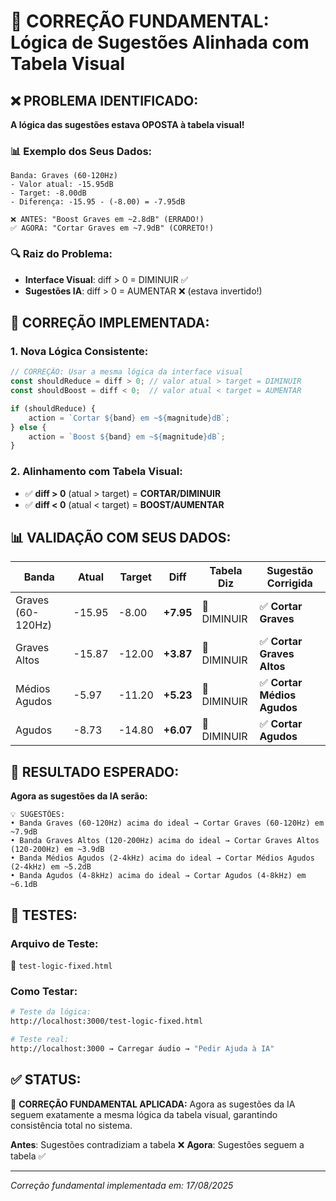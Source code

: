 # 🎯 CORREÇÃO FUNDAMENTAL: Lógica de Sugestões Alinhada com Tabela Visual

## ❌ **PROBLEMA IDENTIFICADO:**

**A lógica das sugestões estava OPOSTA à tabela visual!**

### 📊 Exemplo dos Seus Dados:
```
Banda: Graves (60-120Hz)
- Valor atual: -15.95dB
- Target: -8.00dB  
- Diferença: -15.95 - (-8.00) = -7.95dB

❌ ANTES: "Boost Graves em ~2.8dB" (ERRADO!)
✅ AGORA: "Cortar Graves em ~7.9dB" (CORRETO!)
```

### 🔍 **Raiz do Problema:**
- **Interface Visual**: diff > 0 = DIMINUIR ✅
- **Sugestões IA**: diff > 0 = AUMENTAR ❌ (estava invertido!)

## 🔧 **CORREÇÃO IMPLEMENTADA:**

### 1. **Nova Lógica Consistente:**
```javascript
// CORREÇÃO: Usar a mesma lógica da interface visual
const shouldReduce = diff > 0; // valor atual > target = DIMINUIR
const shouldBoost = diff < 0;  // valor atual < target = AUMENTAR

if (shouldReduce) {
    action = `Cortar ${band} em ~${magnitude}dB`;
} else {
    action = `Boost ${band} em ~${magnitude}dB`;
}
```

### 2. **Alinhamento com Tabela Visual:**
- ✅ **diff > 0** (atual > target) = **CORTAR/DIMINUIR** 
- ✅ **diff < 0** (atual < target) = **BOOST/AUMENTAR**

## 📊 **VALIDAÇÃO COM SEUS DADOS:**

| Banda | Atual | Target | Diff | Tabela Diz | Sugestão Corrigida |
|-------|-------|--------|------|------------|-------------------|
| Graves (60-120Hz) | -15.95 | -8.00 | **+7.95** | 🔻 DIMINUIR | ✅ **Cortar Graves** |
| Graves Altos | -15.87 | -12.00 | **+3.87** | 🔻 DIMINUIR | ✅ **Cortar Graves Altos** |
| Médios Agudos | -5.97 | -11.20 | **+5.23** | 🔻 DIMINUIR | ✅ **Cortar Médios Agudos** |
| Agudos | -8.73 | -14.80 | **+6.07** | 🔻 DIMINUIR | ✅ **Cortar Agudos** |

## 🎯 **RESULTADO ESPERADO:**

**Agora as sugestões da IA serão:**
```
💡 SUGESTÕES:
• Banda Graves (60-120Hz) acima do ideal → Cortar Graves (60-120Hz) em ~7.9dB
• Banda Graves Altos (120-200Hz) acima do ideal → Cortar Graves Altos (120-200Hz) em ~3.9dB
• Banda Médios Agudos (2-4kHz) acima do ideal → Cortar Médios Agudos (2-4kHz) em ~5.2dB
• Banda Agudos (4-8kHz) acima do ideal → Cortar Agudos (4-8kHz) em ~6.1dB
```

## 🧪 **TESTES:**

### Arquivo de Teste:
📁 `test-logic-fixed.html`

### Como Testar:
```bash
# Teste da lógica:
http://localhost:3000/test-logic-fixed.html

# Teste real:
http://localhost:3000 → Carregar áudio → "Pedir Ajuda à IA"
```

## ✅ **STATUS:**

🎯 **CORREÇÃO FUNDAMENTAL APLICADA:** Agora as sugestões da IA seguem exatamente a mesma lógica da tabela visual, garantindo consistência total no sistema.

**Antes**: Sugestões contradiziam a tabela ❌
**Agora**: Sugestões seguem a tabela ✅

---
*Correção fundamental implementada em: 17/08/2025*

